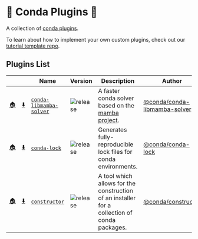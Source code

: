 # 🔌 Conda Plugins 🔌

A collection of [conda plugins](https://docs.conda.io/projects/conda/en/latest/dev-guide/plugins/index.html).

To learn about how to implement your own custom plugins, check out our [tutorial template repo](https://github.com/conda/conda-plugin-template).

## Plugins List

<!-- PLUGIN_LIST -->
| &nbsp; | &nbsp; | Name  | Version | Description | Author |
| ----- | ----- | ----- | ----- | ----- | ----- |
| [🏠](https://github.com/conda/conda-libmamba-solver) | [⬇️](https://anaconda.org/main/conda-libmamba-solver) | [`conda-libmamba-solver`][releases-solver] | ![release][shield-solver] | A faster conda solver based on the [mamba project](https://mamba.readthedocs.io/en/latest/). | [@conda/conda-libmamba-solver](https://github.com/conda/conda-libmamba-solver/graphs/contributors) |
| [🏠](https://github.com/conda/conda-lock) | [⬇️](https://anaconda.org/conda-forge/conda-lock) | [`conda-lock`][releases-lock] | ![release][shield-lock] | Generates fully-reproducible lock files for conda environments. | [@conda/conda-lock](https://github.com/conda/conda-lock/graphs/contributors) |
| [🏠](https://github.com/conda/constructor) | [⬇️](https://anaconda.org/anaconda/constructor) | [`constructor`][releases-constructor] | ![release][shield-constructor] | A tool which allows for the construction of an installer for a collection of conda packages. | [@conda/constructor](https://github.com/conda/constructor/graphs/contributors) |
<!-- PLUGIN_LIST -->

[shield-solver]: https://img.shields.io/github/release/conda/conda-libmamba-solver.svg
[shield-lock]: https://img.shields.io/github/v/release/conda/conda-lock.svg
[shield-constructor]: https://img.shields.io/github/release/conda/constructor.svg

[releases-solver]: https://github.com/conda/conda-libmamba-solver/releases
[releases-lock]: https://github.com/conda/conda-lock/releases
[releases-constructor]: https://github.com/conda/constructor/releases
